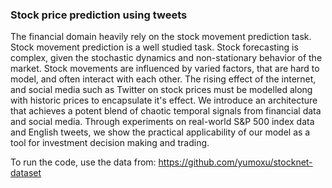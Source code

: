 ### Stock price prediction using tweets    
The financial domain heavily rely on the stock movement prediction task. Stock movement prediction is a well studied task. Stock forecasting is complex, given the stochastic dynamics and non-stationary behavior of the market. Stock movements are influenced by varied factors, that are hard to model, and often interact with each other. The rising effect of the internet, and social media such as Twitter on stock prices must be modelled along with historic prices to encapsulate it's effect. We introduce an architecture that achieves a potent blend of chaotic temporal signals from financial data and social media. Through experiments on real-world S&P 500 index data and English tweets, we show the practical applicability of our model as a tool for investment decision making and trading.

To run the code, use the data from: https://github.com/yumoxu/stocknet-dataset 

